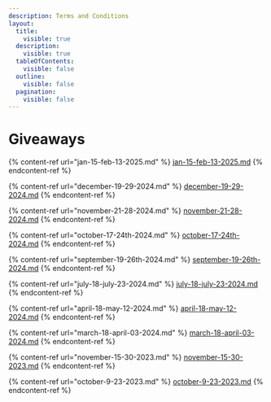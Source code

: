 ```yaml
---
description: Terms and Conditions
layout:
  title:
    visible: true
  description:
    visible: true
  tableOfContents:
    visible: false
  outline:
    visible: false
  pagination:
    visible: false
---
```


# Giveaways

{% content-ref url="jan-15-feb-13-2025.md" %}
[jan-15-feb-13-2025.md](jan-15-feb-13-2025.md)
{% endcontent-ref %}

{% content-ref url="december-19-29-2024.md" %}
[december-19-29-2024.md](december-19-29-2024.md)
{% endcontent-ref %}

{% content-ref url="november-21-28-2024.md" %}
[november-21-28-2024.md](november-21-28-2024.md)
{% endcontent-ref %}

{% content-ref url="october-17-24th-2024.md" %}
[october-17-24th-2024.md](october-17-24th-2024.md)
{% endcontent-ref %}

{% content-ref url="september-19-26th-2024.md" %}
[september-19-26th-2024.md](september-19-26th-2024.md)
{% endcontent-ref %}

{% content-ref url="july-18-july-23-2024.md" %}
[july-18-july-23-2024.md](july-18-july-23-2024.md)
{% endcontent-ref %}

{% content-ref url="april-18-may-12-2024.md" %}
[april-18-may-12-2024.md](april-18-may-12-2024.md)
{% endcontent-ref %}

{% content-ref url="march-18-april-03-2024.md" %}
[march-18-april-03-2024.md](march-18-april-03-2024.md)
{% endcontent-ref %}

{% content-ref url="november-15-30-2023.md" %}
[november-15-30-2023.md](november-15-30-2023.md)
{% endcontent-ref %}

{% content-ref url="october-9-23-2023.md" %}
[october-9-23-2023.md](october-9-23-2023.md)
{% endcontent-ref %}
